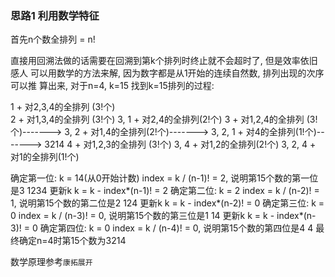 ### 思路1 利用数学特征

首先n个数全排列 = n!

直接用回溯法做的话需要在回溯到第k个排列时终止就不会超时了, 但是效率依旧感人
可以用数学的方法来解, 因为数字都是从1开始的连续自然数, 排列出现的次序可以推
算出来, 对于n=4, k=15 找到k=15排列的过程:

1 + 对2,3,4的全排列 (3!个)         
2 + 对1,3,4的全排列 (3!个)         3, 1 + 对2,4的全排列(2!个)
3 + 对1,2,4的全排列 (3!个)-------> 3, 2 + 对1,4的全排列(2!个)-------> 3, 2, 1 + 对4的全排列(1!个)-------> 3214
4 + 对1,2,3的全排列 (3!个)         3, 4 + 对1,2的全排列(2!个)         3, 2, 4 + 对1的全排列(1!个)

确定第一位:
    k = 14(从0开始计数)
    index = k / (n-1)! = 2, 说明第15个数的第一位是3   1234
    更新k
    k = k - index*(n-1)! = 2
确定第二位:
    k = 2
    index = k / (n-2)! = 1, 说明第15个数的第二位是2   124
    更新k
    k = k - index*(n-2)! = 0
确定第三位:
    k = 0
    index = k / (n-3)! = 0, 说明第15个数的第三位是1   14
    更新k
    k = k - index*(n-3)! = 0
确定第四位:
    k = 0
    index = k / (n-4)! = 0, 说明第15个数的第四位是4   4
最终确定n=4时第15个数为3214 

数学原理参考`康拓展开`

